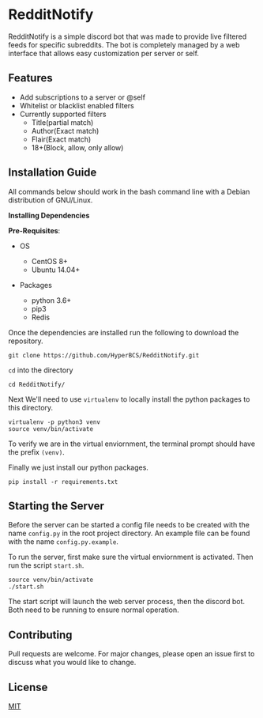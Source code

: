# RedditNotify
RedditNotify is a simple discord bot that was made to provide live filtered feeds for specific subreddits. The bot is completely managed by a web interface that allows easy customization per server or self.

## Features
- Add subscriptions to a server or @self
- Whitelist or blacklist enabled filters
- Currently supported filters
    - Title(partial match)
    - Author(Exact match)
    - Flair(Exact match)
    - 18+(Block, allow, only allow)

## Installation Guide

All commands below should work in the bash command line with a Debian distribution of GNU/Linux.

**Installing Dependencies**

**Pre-Requisites**:

- OS
	- CentOS 8+
	- Ubuntu 14.04+

- Packages
	- python 3.6+
	- pip3
	- Redis 

Once the dependencies are installed run the following to download the repository.

    git clone https://github.com/HyperBCS/RedditNotify.git

`cd` into the directory

    cd RedditNotify/

Next We'll need to use `virtualenv` to locally install the python packages to this directory.

    virtualenv -p python3 venv
    source venv/bin/activate

To verify we are in the virtual enviornment, the terminal prompt should have the prefix `(venv)`.

Finally we just install our python packages.

    pip install -r requirements.txt

## Starting the Server

Before the server can be started a config file needs to be created with the name `config.py` in the root project directory. An example file can be found with the name `config.py.example`.


To run the server, first make sure the virtual enviornment is activated. Then run the script `start.sh`.

	source venv/bin/activate
    ./start.sh

The start script will launch the web server process, then the discord bot. Both need to be running to ensure normal operation.

## Contributing
Pull requests are welcome. For major changes, please open an issue first to discuss what you would like to change.

## License
[MIT](https://choosealicense.com/licenses/mit/)